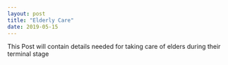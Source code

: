```yaml
---
layout: post
title: "Elderly Care"
date: 2019-05-15
---
```


This Post will contain details needed for taking care of elders during their terminal stage
